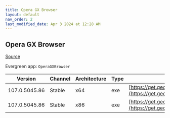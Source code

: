```yaml
---
title: Opera GX Browser
layout: default
nav_order: 2
last_modified_date: Apr 3 2024 at 12:28 AM
---
```


## Opera GX Browser

[Source](https://www.opera.com/gx)

Evergreen app: `OperaGXBrowser`

| Version       | Channel | Architecture | Type | URI                                                                                                                                                                                            |
| ------------- | ------- | ------------ | ---- | ---------------------------------------------------------------------------------------------------------------------------------------------------------------------------------------------- |
| 107.0.5045.86 | Stable  | x64          | exe  | [https://get.geo.opera.com/pub/opera_gx/107.0.5045.86/win/Opera_GX_107.0.5045.86_Setup_x64.exe](https://get.geo.opera.com/pub/opera_gx/107.0.5045.86/win/Opera_GX_107.0.5045.86_Setup_x64.exe) |
| 107.0.5045.86 | Stable  | x86          | exe  | [https://get.geo.opera.com/pub/opera_gx/107.0.5045.86/win/Opera_GX_107.0.5045.86_Setup.exe](https://get.geo.opera.com/pub/opera_gx/107.0.5045.86/win/Opera_GX_107.0.5045.86_Setup.exe)         |
